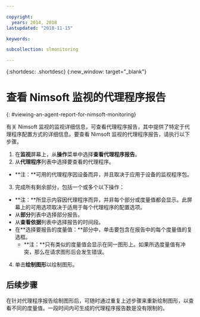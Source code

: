 ```yaml
---

copyright:
  years: 2014, 2018
lastupdated: "2018-11-15"

keywords:

subcollection: slmonitoring

---
```


{:shortdesc: .shortdesc}
{:new_window: target="_blank"}

# 查看 Nimsoft 监视的代理程序报告
{: #viewing-an-agent-report-for-nimsoft-monitoring}

有关 Nimsoft 监视的监视详细信息，可查看代理程序报告，其中提供了特定于代理程序配置方式的详细信息。要查看 Nimsoft 监视的代理程序报告，请执行以下步骤。

1. 在**监视**屏幕上，从**操作**菜单中选择**查看代理程序报告**。
2. 从**代理程序**列表中选择要查看的代理程序。
  * **注：**可用的代理程序因设备而异，并且取决于应用于设备的监视程序包。
3. 完成所有剩余部分，包括一个或多个以下操作：
  * **注：**所显示内容因代理程序而异，并非每个部分或度量值都会显示。此屏幕上的可用选项取决于适用于每个代理程序的配置选项。
  * 从**部分**列表中选择部分报告。
  * 从**查看依据**列表中选择报告的时间段。
  * 在**选择要报告的度量值：**部分中，单击要包含在报告中的每个度量值的复选框。
    * **注：**只有类似的度量值会显示在同一图形上。如果所选度量值有冲突，那么在请求图形后会发生错误。
4. 单击**绘制图形**以绘制图形。

## 后续步骤

在针对代理程序报告绘制图形后，可随时通过重复上述步骤来重新绘制图形，以查看不同的度量值。一段时间内可生成的代理程序报告数是没有限制的。
